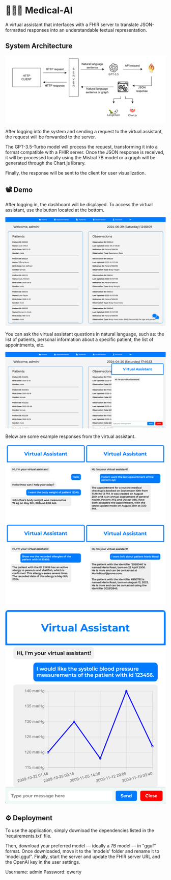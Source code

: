 
# 👨🏻‍⚕️ Medical-AI

A virtual assistant that interfaces with a FHIR server to translate JSON-formatted responses into an understandable textual representation.


## System Architecture

![System Architecture](https://raw.githubusercontent.com/grauso-t/medical-ai/main/Screenshot/architettura.jpg)

After logging into the system and sending a request to the virtual assistant, the request will be forwarded to the server.

The GPT-3.5-Turbo model will process the request, transforming it into a format compatible with a FHIR server. Once the JSON response is received, it will be processed locally using the Mistral 7B model or a graph will be generated through the Chart.js library.

Finally, the response will be sent to the client for user visualization.


## 📽️ Demo

After logging in, the dashboard will be displayed. To access the virtual assistant, use the button located at the bottom.

![Dashboard](https://raw.githubusercontent.com/grauso-t/medical-ai/main/Screenshot/dashboard.png)

You can ask the virtual assistant questions in natural language, such as: the list of patients, personal information about a specific patient, the list of appointments, etc.

![Virtual Assistant](https://raw.githubusercontent.com/grauso-t/medical-ai/main/Screenshot/virtual-assistant.png)

Below are some example responses from the virtual assistant.

![Example](https://raw.githubusercontent.com/grauso-t/medical-ai/main/Screenshot/example.png)

![Graph](https://raw.githubusercontent.com/grauso-t/medical-ai/main/Screenshot/graph.png)
## ⚙️ Deployment

To use the application, simply download the dependencies listed in the 'requirements.txt' file.

Then, download your preferred model — ideally a 7B model — in "gguf" format. Once downloaded, move it to the 'models' folder and rename it to 'model.gguf'. Finally, start the server and update the FHIR server URL and the OpenAI key in the user settings.

Username: admin
Password: qwerty
